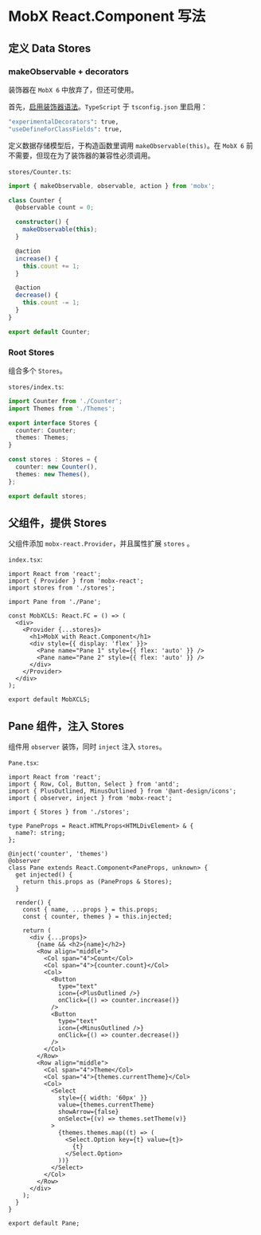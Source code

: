 # MobX React.Component 写法

## 定义 Data Stores

### makeObservable + decorators

装饰器在 `MobX 6` 中放弃了，但还可使用。

首先，[启用装饰器语法](https://zh.mobx.js.org/enabling-decorators.html)。`TypeScript` 于 `tsconfig.json` 里启用：

```bash
"experimentalDecorators": true,
"useDefineForClassFields": true,
```

定义数据存储模型后，于构造函数里调用 `makeObservable(this)`。在 `MobX 6` 前不需要，但现在为了装饰器的兼容性必须调用。

`stores/Counter.ts`:

```ts
import { makeObservable, observable, action } from 'mobx';

class Counter {
  @observable count = 0;

  constructor() {
    makeObservable(this);
  }

  @action
  increase() {
    this.count += 1;
  }

  @action
  decrease() {
    this.count -= 1;
  }
}

export default Counter;
```

### Root Stores

组合多个 `Stores`。

`stores/index.ts`:

```ts
import Counter from './Counter';
import Themes from './Themes';

export interface Stores {
  counter: Counter;
  themes: Themes;
}

const stores : Stores = {
  counter: new Counter(),
  themes: new Themes(),
};

export default stores;
```

## 父组件，提供 Stores

父组件添加 `mobx-react.Provider`，并且属性扩展 `stores` 。

`index.tsx`:

```tsx
import React from 'react';
import { Provider } from 'mobx-react';
import stores from './stores';

import Pane from './Pane';

const MobXCLS: React.FC = () => (
  <div>
    <Provider {...stores}>
      <h1>MobX with React.Component</h1>
      <div style={{ display: 'flex' }}>
        <Pane name="Pane 1" style={{ flex: 'auto' }} />
        <Pane name="Pane 2" style={{ flex: 'auto' }} />
      </div>
    </Provider>
  </div>
);

export default MobXCLS;
```

## Pane 组件，注入 Stores

组件用 `observer` 装饰，同时 `inject` 注入 `stores`。

`Pane.tsx`:

```tsx
import React from 'react';
import { Row, Col, Button, Select } from 'antd';
import { PlusOutlined, MinusOutlined } from '@ant-design/icons';
import { observer, inject } from 'mobx-react';

import { Stores } from './stores';

type PaneProps = React.HTMLProps<HTMLDivElement> & {
  name?: string;
};

@inject('counter', 'themes')
@observer
class Pane extends React.Component<PaneProps, unknown> {
  get injected() {
    return this.props as (PaneProps & Stores);
  }

  render() {
    const { name, ...props } = this.props;
    const { counter, themes } = this.injected;

    return (
      <div {...props}>
        {name && <h2>{name}</h2>}
        <Row align="middle">
          <Col span="4">Count</Col>
          <Col span="4">{counter.count}</Col>
          <Col>
            <Button
              type="text"
              icon={<PlusOutlined />}
              onClick={() => counter.increase()}
            />
            <Button
              type="text"
              icon={<MinusOutlined />}
              onClick={() => counter.decrease()}
            />
          </Col>
        </Row>
        <Row align="middle">
          <Col span="4">Theme</Col>
          <Col span="4">{themes.currentTheme}</Col>
          <Col>
            <Select
              style={{ width: '60px' }}
              value={themes.currentTheme}
              showArrow={false}
              onSelect={(v) => themes.setTheme(v)}
            >
              {themes.themes.map((t) => (
                <Select.Option key={t} value={t}>
                  {t}
                </Select.Option>
              ))}
            </Select>
          </Col>
        </Row>
      </div>
    );
  }
}

export default Pane;
```
